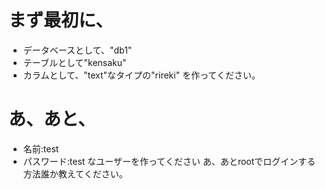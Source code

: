 # まず最初に、
- データベースとして、"db1"
- テーブルとして"kensaku"
- カラムとして、"text"なタイプの"rireki"
を作ってください。
# あ、あと、
- 名前:test
- パスワード:test
なユーザーを作ってください
あ、あとrootでログインする方法誰か教えてください。

